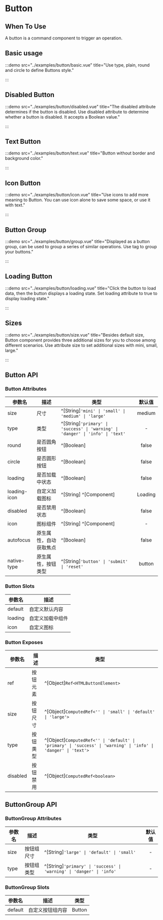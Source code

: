 # Button

## When To Use

A button is a command component to trigger an operation.

## Basic usage

:::demo src="../examples/button/basic.vue" title="Use type, plain, round and circle to define Buttons style."

:::

## Disabled Button

:::demo src="../examples/button/disabled.vue" title="The disabled attribute determines if the button is disabled. Use disabled attribute to determine whether a button is disabled. It accepts a Boolean value."

:::

## Text Button

:::demo src="../examples/button/text.vue" title="Button without border and background color."

:::

## Icon Button

:::demo src="../examples/button/icon.vue" title="Use icons to add more meaning to Button. You can use icon alone to save some space, or use it with text."

:::

## Button Group

:::demo src="../examples/button/group.vue" title="Displayed as a button group, can be used to group a series of similar operations. Use tag <tu-button-group> to group your buttons."

:::

## Loading Button

:::demo src="../examples/button/loading.vue" title="Click the button to load data, then the button displays a loading state. Set loading attribute to true to display loading state."

:::

## Sizes

:::demo src="../examples/button/size.vue" title="Besides default size, Button component provides three additional sizes for you to choose among different scenarios. Use attribute size to set additional sizes with mini, small, large."

:::

## Button API

### Button Attributes

| 参数名 | 描述 | 类型 | 默认值 |
| ------ | ---- | ---- | :----: |
| size | 尺寸 | ^[String]`'mini' \| 'small' \| 'medium' \| 'large'` | medium |
| type | 类型 | ^[String]`'primary' \| 'success' \| 'warning' \| 'danger' \| 'info' \| 'text'` | - |
| round | 是否圆角按钮 | ^[Boolean] | false |
| circle | 是否圆形按钮 | ^[Boolean] | false |
| loading | 是否加载中状态 | ^[Boolean] | false |
| loading-icon | 自定义加载图标 | ^[String] ^[Component] | Loading |
| disabled | 是否禁用状态 | ^[Boolean] | false |
| icon | 图标组件 | ^[String] ^[Component] | - |
| autofocus | 原生属性，自动获取焦点 | ^[Boolean] | false |
| native-type | 原生属性，按钮类型 | ^[String]`'button' \| 'submit' \| 'reset'` | button |

### Button Slots

| 参数名 | 描述 |
| ------ | ---- |
| default | 自定义默认内容 |
| loading | 自定义加载中组件 |
| icon | 自定义图标 |

### Button Exposes

| 参数名 | 描述 | 类型 |
| ------ | ---- | ---- |
| ref | 按钮元素 | ^[Object]`Ref<HTMLButtonElement>` |
| size | 按钮尺寸 | ^[Object]`ComputedRef<'' \| 'small' \| 'default' \| 'large'>` |
| type | 按钮类型 | ^[Object]`ComputedRef<'' \| 'default' \| 'primary' \| 'success' \| 'warning' \| 'info' \| 'danger' \| 'text'>` |
| disabled | 按钮禁用 | ^[Object]`ComputedRef<boolean>` |

## ButtonGroup API

### ButtonGroup Attributes

| 参数名 | 描述 | 类型 | 默认值 |
| ------ | ---- | ---- | :----: |
| size | 按钮组尺寸 | ^[String]`'large' \| 'default' \| 'small'` | - |
| type | 按钮组类型 | ^[String]`'primary' \| 'success' \| 'warning' \| 'danger' \| 'info'` | - |

### ButtonGroup Slots

| 参数名 | 描述 | 类型 |
| ------ | ---- | ---- |
| default | 自定义按钮组内容 | Button |
